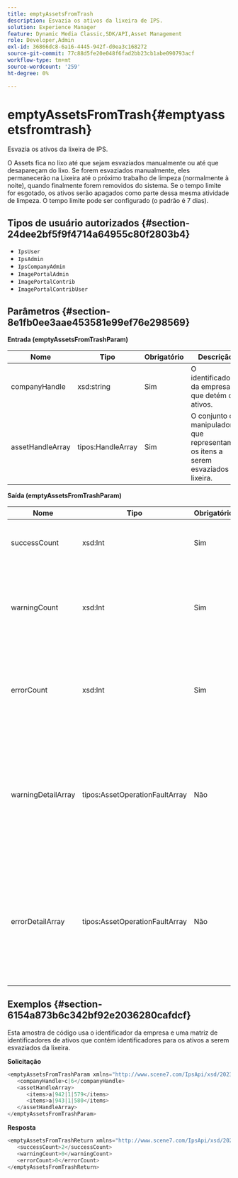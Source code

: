 ```yaml
---
title: emptyAssetsFromTrash
description: Esvazia os ativos da lixeira de IPS.
solution: Experience Manager
feature: Dynamic Media Classic,SDK/API,Asset Management
role: Developer,Admin
exl-id: 36866dc8-6a16-4445-942f-d0ea3c168272
source-git-commit: 77c88d5fe20e048f6fad2bb23cb1abe090793acf
workflow-type: tm+mt
source-wordcount: '259'
ht-degree: 0%

---
```


# emptyAssetsFromTrash{#emptyassetsfromtrash}

Esvazia os ativos da lixeira de IPS.

O Assets fica no lixo até que sejam esvaziados manualmente ou até que desapareçam do lixo. Se forem esvaziados manualmente, eles permanecerão na Lixeira até o próximo trabalho de limpeza (normalmente à noite), quando finalmente forem removidos do sistema. Se o tempo limite for esgotado, os ativos serão apagados como parte dessa mesma atividade de limpeza. O tempo limite pode ser configurado (o padrão é 7 dias).

## Tipos de usuário autorizados {#section-24dee2bf5f9f4714a64955c80f2803b4}

* `IpsUser`
* `IpsAdmin`
* `IpsCompanyAdmin`
* `ImagePortalAdmin`
* `ImagePortalContrib`
* `ImagePortalContribUser`

## Parâmetros {#section-8e1fb0ee3aae453581e99ef76e298569}

**Entrada (emptyAssetsFromTrashParam)**

| Nome | Tipo | Obrigatório | Descrição |
|---|---|---|---|
| companyHandle | xsd:string | Sim | O identificador da empresa que detém os ativos. |
| assetHandleArray | tipos:HandleArray | Sim | O conjunto de manipuladores que representam os itens a serem esvaziados da lixeira. |

**Saída (emptyAssetsFromTrashParam)**

| Nome | Tipo | Obrigatório | Descrição |
|---|---|---|---|
| successCount | xsd:Int | Sim | O número de ativos esvaziados com êxito da lixeira. |
| warningCount | xsd:Int | Sim | O número de avisos gerados quando a operação tentou esvaziar ativos da lixeira. |
| errorCount | xsd:Int | Sim | O número de erros gerados quando a operação tentou esvaziar ativos da lixeira. |
| warningDetailArray | tipos:AssetOperationFaultArray | Não | A matriz de detalhes associados aos ativos que geraram avisos quando a operação tentou esvaziá-los da lixeira. |
| errorDetailArray | tipos:AssetOperationFaultArray | Não | A matriz de detalhes associados aos ativos que geraram erros quando a operação tentou esvaziá-los da lixeira. |

## Exemplos {#section-6154a873b6c342bf92e2036280cafdcf}

Esta amostra de código usa o identificador da empresa e uma matriz de identificadores de ativos que contém identificadores para os ativos a serem esvaziados da lixeira.

**Solicitação**

```java
<emptyAssetsFromTrashParam xmlns="http://www.scene7.com/IpsApi/xsd/2023-01-15">
   <companyHandle>c|6</companyHandle>
   <assetHandleArray>
      <items>a|942|1|579</items>
      <items>a|943|1|580</items>
   </assetHandleArray>
</emptyAssetsFromTrashParam>
```

**Resposta**

```java
<emptyAssetsFromTrashReturn xmlns="http://www.scene7.com/IpsApi/xsd/2023-01-15">
   <successCount>2</successCount>
   <warningCount>0</warningCount>
   <errorCount>0</errorCount>
</emptyAssetsFromTrashReturn>
```
